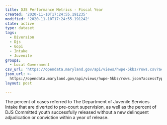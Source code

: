 ```yaml
---
title: DJS Performance Metrics - Fiscal Year
created: '2020-11-10T17:24:55.191235'
modified: '2020-11-10T17:24:55.191242'
state: active
type: dataset
tags:
  - Diversion
  - Djs
  - Gopi
  - Intake
  - Juvenile
groups:
  - Local Government
csv_url: 'https://opendata.maryland.gov/api/views/hwpe-5kbz/rows.csv?accessType=DOWNLOAD'
json_url: >-
  https://opendata.maryland.gov/api/views/hwpe-5kbz/rows.json?accessType=DOWNLOAD
layout: post

---
```

The percent of cases referred to The Department of Juvenile Services Intake that are diverted to pre-court supervision, as well as the percent of DJS Committed youth successfully released without a new delinquent adjudication or conviction within a year of release.
